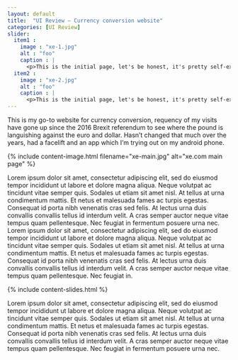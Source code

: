 ```yaml
---
layout: default
title:  "UI Review – Currency conversion website"
categories: [UI Review]
slider:
  item1 :
    image : "xe-1.jpg"
    alt : "foo"
    caption : |
      <p>This is the initial page, let's be honest, it's pretty self-explanatory, and it should be. Very explicit input field labels means you can't really go wrong. Useful button to swap the currencies.</p>
  item2 :
    image : "xe-2.jpg"
    alt : "foo"
    caption : |
      <p>This is the initial page, let's be honest, it's pretty self-explanatory, and it should be. Very explicit input field labels means you can't really go wrong. Useful button to swap the currencies.</p>
---
```


This is my go-to website for currency conversion, requency of my visits have gone up since the 2016 Brexit referendum to see where the pound is languishing against the euro and dollar. Hasn’t changed that much over the years, had a facelift and an app which I’m trying out on my android phone.

{% include content-image.html
  filename="xe-main.jpg"
  alt="xe.com main page"
%}

Lorem ipsum dolor sit amet, consectetur adipiscing elit, sed do eiusmod tempor incididunt ut labore et dolore magna aliqua. Neque volutpat ac tincidunt vitae semper quis. Sodales ut etiam sit amet nisl. At tellus at urna condimentum mattis. Et netus et malesuada fames ac turpis egestas. Consequat id porta nibh venenatis cras sed felis. At lectus urna duis convallis convallis tellus id interdum velit. A cras semper auctor neque vitae tempus quam pellentesque. Nec feugiat in fermentum posuere urna nec. Lorem ipsum dolor sit amet, consectetur adipiscing elit, sed do eiusmod tempor incididunt ut labore et dolore magna aliqua. Neque volutpat ac tincidunt vitae semper quis. Sodales ut etiam sit amet nisl. At tellus at urna condimentum mattis. Et netus et malesuada fames ac turpis egestas. Consequat id porta nibh venenatis cras sed felis. At lectus urna duis convallis convallis tellus id interdum velit. A cras semper auctor neque vitae tempus quam pellentesque. Nec feugiat in.


{% include content-slides.html %}

Lorem ipsum dolor sit amet, consectetur adipiscing elit, sed do eiusmod tempor incididunt ut labore et dolore magna aliqua. Neque volutpat ac tincidunt vitae semper quis. Sodales ut etiam sit amet nisl. At tellus at urna condimentum mattis. Et netus et malesuada fames ac turpis egestas. Consequat id porta nibh venenatis cras sed felis. At lectus urna duis convallis convallis tellus id interdum velit. A cras semper auctor neque vitae tempus quam pellentesque. Nec feugiat in fermentum posuere urna nec.

